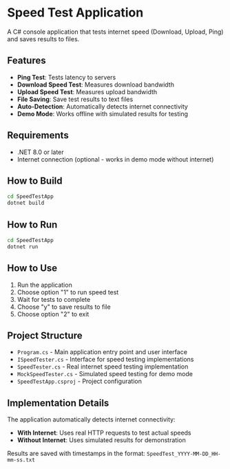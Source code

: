 # Speed Test Application

A C# console application that tests internet speed (Download, Upload, Ping) and saves results to files.

## Features

- **Ping Test**: Tests latency to servers
- **Download Speed Test**: Measures download bandwidth
- **Upload Speed Test**: Measures upload bandwidth  
- **File Saving**: Save test results to text files
- **Auto-Detection**: Automatically detects internet connectivity
- **Demo Mode**: Works offline with simulated results for testing

## Requirements

- .NET 8.0 or later
- Internet connection (optional - works in demo mode without internet)

## How to Build

```bash
cd SpeedTestApp
dotnet build
```

## How to Run

```bash
cd SpeedTestApp
dotnet run
```

## How to Use

1. Run the application
2. Choose option "1" to run speed test
3. Wait for tests to complete
4. Choose "y" to save results to file
5. Choose option "2" to exit

## Project Structure

- `Program.cs` - Main application entry point and user interface
- `ISpeedTester.cs` - Interface for speed testing implementations
- `SpeedTester.cs` - Real internet speed testing implementation
- `MockSpeedTester.cs` - Simulated speed testing for demo mode
- `SpeedTestApp.csproj` - Project configuration

## Implementation Details

The application automatically detects internet connectivity:
- **With Internet**: Uses real HTTP requests to test actual speeds
- **Without Internet**: Uses simulated results for demonstration

Results are saved with timestamps in the format: `SpeedTest_YYYY-MM-DD_HH-mm-ss.txt`